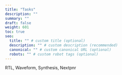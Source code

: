 ```yaml
---
title: "Tasks"
description: ""
summary: ""
draft: false
weight: 601
toc: true
seo:
  title: "" # custom title (optional)
  description: "" # custom description (recommended)
  canonical: "" # custom canonical URL (optional)
  robots: "" # custom robot tags (optional)
---
```


RTL, Waveform, Synthesis, Nextpnr
